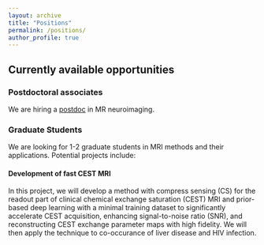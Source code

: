 ```yaml
---
layout: archive
title: "Positions"
permalink: /positions/
author_profile: true
---
```



## Currently available opportunities 

### Postdoctoral associates
We are hiring a
<a href="https://www.urmc.rochester.edu/MediaLibraries/URMCMedia/education/graduate/post-doctoral/post-doctoral-positions/documents/Schifitto_Uddin_Postdoc_position_AD_FINAL.pdf" target="_blank">postdoc</a> in MR neuroimaging. 

### Graduate Students
We are looking for 1-2 graduate students in MRI methods and their applications. Potential projects include:
#### Development of fast CEST MRI 
In this project, we will develop a method with compress sensing (CS) for the readout part of clinical chemical exchange saturation (CEST) MRI and prior-based deep learning with a minimal training dataset to significantly accelerate CEST acquisition, enhancing signal-to-noise ratio (SNR), and reconstructing CEST exchange parameter maps with high fidelity. We will then apply the technique to co-occurance of liver disease and HIV infection. 



